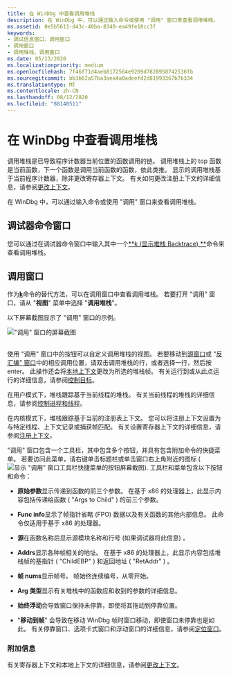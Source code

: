 ```yaml
---
title: 在 WinDbg 中查看调用堆栈
description: 在 WinDbg 中，可以通过输入命令或使用 "调用" 窗口来查看调用堆栈。
ms.assetid: 0e5b5611-d43c-40ba-8340-ea49fe18cc3f
keywords:
- 调试信息窗口，调用窗口
- 调用窗口
- 调用堆栈，调用窗口
ms.date: 05/13/2020
ms.localizationpriority: medium
ms.openlocfilehash: 7f46f71d4aeb8172564e9209d7828958742536fb
ms.sourcegitcommit: bb3b62a57ba3aea4a0adeefd2d81993367b7b334
ms.translationtype: MT
ms.contentlocale: zh-CN
ms.lasthandoff: 08/12/2020
ms.locfileid: "88148511"
---
```

# <a name="viewing-the-call-stack-in-windbg"></a>在 WinDbg 中查看调用堆栈


调用堆栈是已导致程序计数器当前位置的函数调用的链。 调用堆栈上的 top 函数是当前函数，下一个函数是调用当前函数的函数，依此类推。 显示的调用堆栈基于当前程序计数器，除非更改寄存器上下文。 有关如何更改注册上下文的详细信息，请参阅[更改上下文](changing-contexts.md)。

在 WinDbg 中，可以通过输入命令或使用 "调用" 窗口来查看调用堆栈。

## <a name="span-iddebugger_command_windowspanspan-iddebugger_command_windowspanspan-iddebugger_command_windowspandebugger-command-window"></a><span id="Debugger_Command_Window"></span><span id="debugger_command_window"></span><span id="DEBUGGER_COMMAND_WINDOW"></span>调试器命令窗口


您可以通过在调试器命令窗口中输入其中一个[**k (显示堆栈 Backtrace) **](k--kb--kc--kd--kp--kp--kv--display-stack-backtrace-.md)命令来查看调用堆栈。

## <a name="span-idcalls_windowspanspan-idcalls_windowspanspan-idcalls_windowspancalls-window"></a><span id="Calls_Window"></span><span id="calls_window"></span><span id="CALLS_WINDOW"></span>调用窗口


作为[**k**](k--kb--kc--kd--kp--kp--kv--display-stack-backtrace-.md)命令的替代方法，可以在调用窗口中查看调用堆栈。 若要打开 "调用" 窗口，请从 "**视图**" 菜单中选择 "**调用堆栈**"。

以下屏幕截图显示了 "调用" 窗口的示例。

!["调用" 窗口的屏幕截图](images/window-calls.png)

## <span id="ddk_calls_window_dbg"></span><span id="DDK_CALLS_WINDOW_DBG"></span>


使用 "调用" 窗口中的按钮可以自定义调用堆栈的视图。 若要移动到[源窗口](source-window.md)或 "[反汇编" 窗口](disassembly-window.md)中的相应调用位置，请双击调用堆栈的行，或者选择一行，然后按 enter。 此操作还会将[本地上下文](changing-contexts.md#local-context)更改为所选的堆栈帧。 有关运行到或从此点运行的详细信息，请参阅[控制目标](controlling-the-target.md)。

在用户模式下，堆栈跟踪基于当前线程的堆栈。 有关当前线程的堆栈的详细信息，请参阅[控制进程和线程](controlling-processes-and-threads.md)。

在内核模式下，堆栈跟踪基于当前的注册表上下文。 您可以将注册上下文设置为与特定线程、上下文记录或捕获帧匹配。 有关设置寄存器上下文的详细信息，请参阅[注册上下文](changing-contexts.md#register-context)。

"调用" 窗口包含一个工具栏，其中包含多个按钮，并具有包含附加命令的快捷菜单。 若要访问此菜单，请右键单击标题栏或单击窗口右上角附近的图标 (![显示 "调用" 窗口工具栏快捷菜单的按钮屏幕截图](images/tbcall.png)). 工具栏和菜单包含以下按钮和命令：

-   **原始参数**显示传递到函数的前三个参数。 在基于 x86 的处理器上，此显示内容包括传递给函数 ( "Args to Child" ) 的前三个参数。

-   **Func info**显示了帧指针省略 (FPO) 数据以及有关函数的其他内部信息。 此命令仅适用于基于 x86 的处理器。

-   **源**在函数名称后显示源模块名称和行号 (如果调试器将此信息) 。

-   **Addrs**显示各种帧相关的地址。 在基于 x86 的处理器上，此显示内容包括堆栈帧的基指针 ( "ChildEBP" ) 和返回地址 ( "RetAddr" ) 。

-   **帧 nums**显示帧号。 帧始终连续编号，从零开始。

-   **Arg 类型**显示有关堆栈中的函数应和收到的参数的详细信息。

-   **始终浮动**会导致窗口保持未停靠，即使将其拖动到停靠位置。

-   "**移动到帧**" 会导致在移动 WinDbg 帧时窗口移动，即使窗口未停靠也是如此。 有关停靠窗口、选项卡式窗口和浮动窗口的详细信息，请参阅[定位窗口](positioning-the-windows.md)。

### <a name="span-idadditional_informationspanspan-idadditional_informationspanadditional-information"></a><span id="additional_information"></span><span id="ADDITIONAL_INFORMATION"></span>附加信息

有关寄存器上下文和本地上下文的详细信息，请参阅[更改上下文](changing-contexts.md)。

 

 





